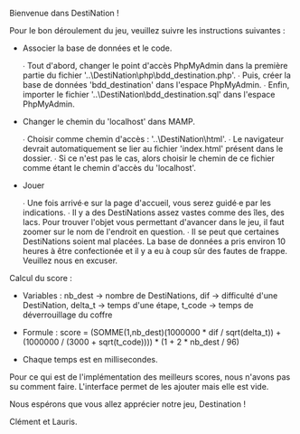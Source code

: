 Bienvenue dans DestiNation !


Pour le bon déroulement du jeu, veuillez suivre les instructions suivantes :


 - Associer la base de données et le code.

	∙ Tout d'abord, changer le point d'accès PhpMyAdmin dans la première partie du fichier '..\DestiNation\php\bdd_destination.php'.
	∙ Puis, créer la base de données 'bdd_destination' dans l'espace PhpMyAdmin.
	∙ Enfin, importer le fichier '..\DestiNation\bdd_destination.sql' dans l'espace PhpMyAdmin.


 - Changer le chemin du 'localhost' dans MAMP.

	∙ Choisir comme chemin d'accès : '..\DestiNation\html\'.
	∙ Le navigateur devrait automatiquement se lier au fichier 'index.html' présent dans le dossier.
	∙ Si ce n'est pas le cas, alors choisir le chemin de ce fichier comme étant le chemin d'accès du 'localhost'.


 - Jouer

	∙ Une fois arrivé∙e sur la page d'accueil, vous serez guidé∙e par les indications.
	∙ Il y a des DestiNations assez vastes comme des îles, des lacs. Pour trouver l'objet vous permettant d'avancer dans le jeu, il faut zoomer sur le nom de l'endroit en question.
	∙ Il se peut que certaines DestiNations soient mal placées. La base de données a pris environ 10 heures à être confectionée et il y a eu à coup sûr des fautes de frappe. Veuillez nous en excuser.
   

Calcul du score :


 - Variables : nb_dest -> nombre de DestiNations, dif -> difficulté d'une DestiNation, delta_t -> temps d'une étape, t_code -> temps de déverrouillage du coffre

 - Formule : score = (SOMME(1,nb_dest)(1000000 * dif / sqrt(delta_t)) + (1000000 / (3000 + sqrt(t_code)))) * (1 + 2 * nb_dest / 96)

 - Chaque temps est en millisecondes.



Pour ce qui est de l'implémentation des meilleurs scores, nous n'avons pas su comment faire. L'interface permet de les ajouter mais elle est vide.


Nous espérons que vous allez apprécier notre jeu, Destination !


Clément et Lauris. 
